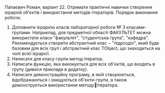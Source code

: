 Папаєвич Роман, варіант 22. Отримати практичні навички створення ієрархій об’єктів і використання методів-ітераторів. 
Порядок виконання роботи:
1. Доповнити ієрархію класів лабораторної роботи № 3 класами-групами. 
Наприклад, для предметної області ФАКУЛЬТЕТ можна використати класи 
"факультет", "студентська група", "кафедра". Рекомендується створити 
абстрактний клас − "підрозділ", який буде базовим для всіх груп і абстрактний клас 
TObject, що знаходиться на чолі всієї ієрархії.
2. Написати для класу-групи метод-ітератор. 
3. Написати функцію, яка виконується для всіх об'єктів, що входять в групу 
(дивися приклади в додатку). 
4. Написати демонстраційну програму, в якій створюються, відображаються
і знищуються об'єкти-групи, а також демонструється використання методуітератора. 
